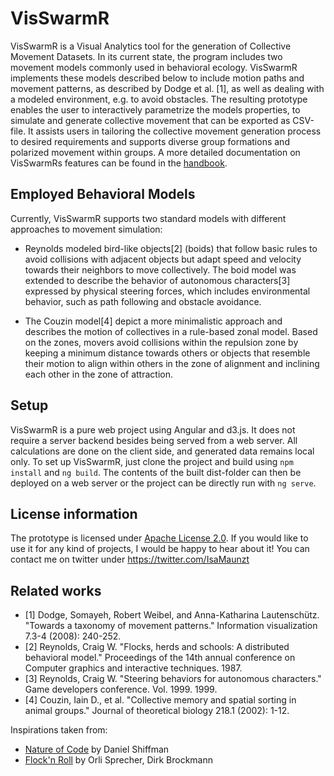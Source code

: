 # VisSwarmR
VisSwarmR is a Visual Analytics tool for the generation of Collective Movement Datasets. In its current state, the program includes two movement models commonly used in behavioral ecology. VisSwarmR implements these models described below to include motion paths and movement patterns, as described by Dodge et al. [1], as well as dealing with a modeled environment, e.g. to avoid obstacles. The resulting prototype enables the user to interactively parametrize the models properties, to simulate and generate collective movement that can be exported as CSV-file. It assists users in tailoring the collective movement generation process to desired requirements and supports diverse group formations and polarized movement within groups. A more detailed documentation on VisSwarmRs features can be found in the [handbook](docs/docVisSwarmR.pdf).

## Employed Behavioral Models
Currently, VisSwarmR supports two standard models with different approaches to movement simulation:

* Reynolds modeled bird-like objects[2] (boids) that follow basic rules to avoid collisions with adjacent objects but adapt speed and velocity towards their neighbors to move collectively. The boid model was extended to describe the behavior of autonomous
characters[3] expressed by physical steering forces, which includes environmental behavior, such as path following and obstacle avoidance.

* The Couzin model[4] depict a more minimalistic approach and describes the motion of collectives in a rule-based zonal model. Based on the zones, movers avoid collisions within the repulsion zone by keeping
a minimum distance towards others or objects that resemble their motion to align within others in the zone
of alignment and inclining each other in the zone of attraction.

## Setup
VisSwarmR is a pure web project using Angular and d3.js. It does not require a server backend besides being served from a web server. All calculations are done on the client side, and generated data remains local only. To set up VisSwarmR, just clone the project and build using `npm install` and `ng build`. The contents of the built dist-folder can then be deployed on a web server or the project can be directly run with `ng serve`. 

## License information
The prototype is licensed under [Apache License 2.0](https://www.apache.org/licenses/LICENSE-2.0). If you would like to use it for any kind of projects, I would be happy to hear about it! You can contact me on twitter under https://twitter.com/IsaMaunzt

## Related works
* [1] Dodge, Somayeh, Robert Weibel, and Anna-Katharina Lautenschütz. "Towards a taxonomy of movement patterns." Information visualization 7.3-4 (2008): 240-252.
* [2] Reynolds, Craig W. "Flocks, herds and schools: A distributed behavioral model." Proceedings of the 14th annual conference on Computer graphics and interactive techniques. 1987.
* [3] Reynolds, Craig W. "Steering behaviors for autonomous characters." Game developers conference. Vol. 1999. 1999.
* [4] Couzin, Iain D., et al. "Collective memory and spatial sorting in animal groups." Journal of theoretical biology 218.1 (2002): 1-12.

Inspirations taken from:
* [Nature of Code](https://natureofcode.com/) by Daniel Shiffman
* [Flock'n Roll](https://www.complexity-explorables.org/explorables/flockn-roll/) by Orli Sprecher, Dirk Brockmann
